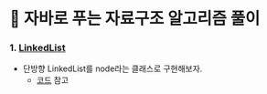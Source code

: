# :pushpin: 자바로 푸는 자료구조 알고리즘 풀이
### 1. [LinkedList]() 
+ 단방향 LinkedList를 node라는 클래스로 구현해보자.<br/>
  + [코드](https://github.com/Kim-Gyuri/Java_datastructure_algorithm/blob/master/src/setup/Main.java) 참고 <br/>
